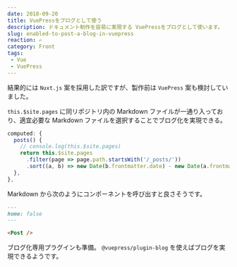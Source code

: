 ```yaml
---
date: 2018-09-20
title: VuePressをブログとして使う
description: ドキュメント制作を容易に実現する VuePressをブログとして使います。
slug: enabled-to-post-a-blog-in-vuepress
reaction: ✍️
category: Front
tags: 
 - Vue
 - VuePress
---
```


結果的には `Nuxt.js` 案を採用した訳ですが、製作前は `VuePress` 案も検討していました。

`this.$site.pages` に同リポジトリ内の Markdown ファイルが一通り入っており、適宜必要な Markdown ファイルを選択することでブログ化を実現できる。

```js
computed: {
  posts() {
    // console.log(this.$site.pages)
    return this.$site.pages
      .filter(page => page.path.startsWith('/_posts/'))
      .sort((a, b) => new Date(b.frontmatter.date) - new Date(a.frontmatter.date));
  },
},
```

Markdown から次のようにコンポーネントを呼び出すと良さそうです。

```md
---
home: false
---

<Post />
```

ブログ化専用プラグインも準備。 `@vuepress/plugin-blog` を使えばブログを実現できるようです。
